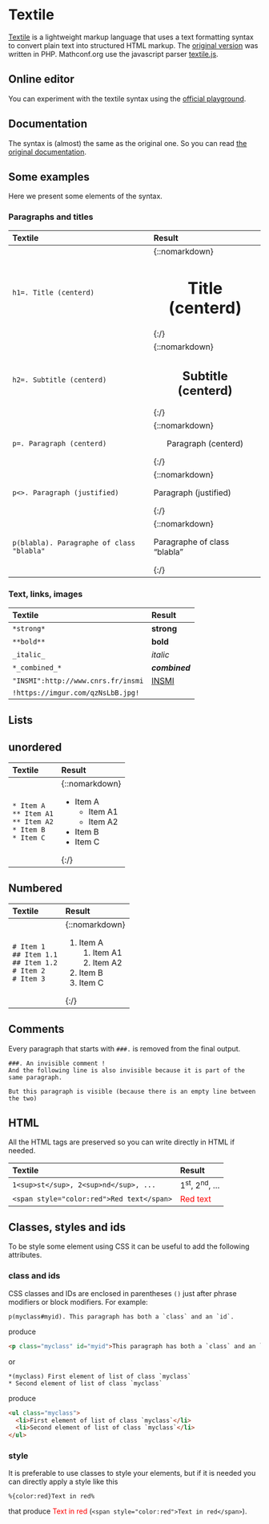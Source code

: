 # Textile

[Textile](https://en.wikipedia.org/wiki/Textile_(markup_language)) is a lightweight markup language that uses a text formatting syntax to convert plain text into structured HTML markup.
The [original version](https://textile-lang.com) was written in PHP.
Mathconf.org use the javascript parser [textile.js](https://github.com/borgar/textile-js/).

## Online editor

You can experiment with the textile syntax using the [official playground](http://borgar.github.io/textile-js/).

## Documentation

The syntax is (almost) the same as the original one. So you can read [the original documentation](https://textile-lang.com/doc/).

## Some examples

Here we present some elements of the syntax.

### Paragraphs and titles

| Textile                                   | Result                                                                           |
|:------------------------------------------|:---------------------------------------------------------------------------------|
| `h1=. Title (centerd)`                    | {::nomarkdown}<h1 style="text-align:center">Title (centerd)</h1>{:/}             |
| `h2=. Subtitle (centerd)`                 | {::nomarkdown}<h2 style="text-align:center">Subtitle (centerd)</h2>{:/}          |
| `p=. Paragraph (centerd)`                 | {::nomarkdown}<p style="text-align:center">Paragraph (centerd)</p>{:/}           |
| `p<>. Paragraph (justified)`              | {::nomarkdown}<p style="text-align:justify">Paragraph (justified)</p>{:/}        |
| `p(blabla). Paragraphe of class "blabla"` | {::nomarkdown}<p class="blabla">Paragraphe of class &#8220;blabla&#8221;</p>{:/} |

### Text, links, images

| Textile                            | Result                                                                 |
|:-----------------------------------|:-----------------------------------------------------------------------|
| `*strong*`                         | <strong>strong</strong>                                                |
| `**bold**`                         | <b>bold</b>                                                            |
| `_italic_`                         | <em>italic</em>                                                        |
| `*_combined_*`                     | <strong><em>combined</em></strong>                                     |
| `"INSMI":http://www.cnrs.fr/insmi` | <a href="http://www.cnrs.fr/insmi"><span class="caps">INSMI</span></a> |
| `!https://imgur.com/qzNsLbB.jpg!`  | <img src="https://imgur.com/qzNsLbB.jpg" alt="" />                     |

## Lists

## unordered

| Textile                                                                    | Result                                                                                           |
|:---------------------------------------------------------------------------|:-------------------------------------------------------------------------------------------------|
| `* Item A`<br>`** Item A1`<br>`** Item A2`<br>`* Item B`<br>`* Item C`<br> | {::nomarkdown}<ul><li>Item A <ul><li>Item A1</li><li>Item A2</li></ul></li><li>Item B</li><li>Item C</li></ul>{:/} |

## Numbered

| Textile                                                                      | Result                                                                                           |
|:-----------------------------------------------------------------------------|:-------------------------------------------------------------------------------------------------|
| `# Item 1`<br>`## Item 1.1`<br>`## Item 1.2`<br>`# Item 2`<br>`# Item 3`<br> | {::nomarkdown}<ol><li>Item A <ol><li>Item A1</li><li>Item A2</li></ol></li><li>Item B</li><li>Item C</li></ol>{:/} |

## Comments

Every paragraph that starts with `###.` is removed from the final output.

```textile
###. An invisible comment !
And the following line is also invisible because it is part of the same paragraph.

But this paragraph is visible (because there is an empty line between the two)
```
## HTML

All the HTML tags are preserved so you can write directly in HTML if needed.

| Textile                                   | Result                                  |
|:------------------------------------------|:----------------------------------------|
| `1<sup>st</sup>, 2<sup>nd</sup>, ...`     | 1<sup>st</sup>, 2<sup>nd</sup>, &#8230; |
| `<span style="color:red">Red text</span>` | <span style="color:red">Red text</span> |

## Classes, styles and ids

To be style some element using CSS it can be useful to add the following attributes.

### class and ids

CSS classes and IDs are enclosed in parentheses `()` just after phrase modifiers or block modifiers.
For example:

```textile
p(myclass#myid). This paragraph has both a `class` and an `id`.
```
produce
```html
<p class="myclass" id="myid">This paragraph has both a `class` and an `id`.</p>
```

or

```textile
*(myclass) First element of list of class `myclass`
* Second element of list of class `myclass`
```
produce
```html
<ul class="myclass">
  <li>First element of list of class `myclass`</li>
  <li>Second element of list of class `myclass`</li>
</ul>
```

### style

It is preferable to use classes to style your elements, but if it is needed you can directly apply a style like this

```textile
%{color:red}Text in red%
```

that produce <span style="color:red">Text in red</span> (`<span style="color:red">Text in red</span>`).
